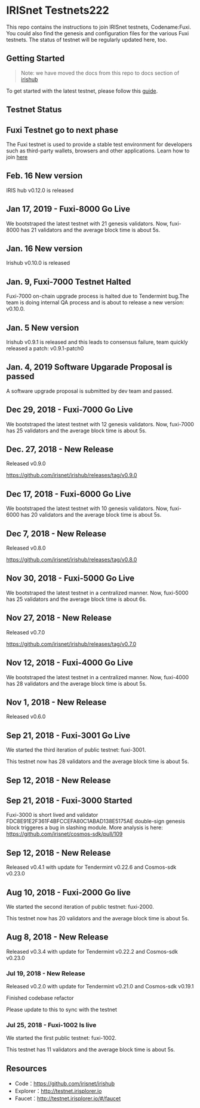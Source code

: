 
# IRISnet Testnets222

This repo contains the instructions to join IRISnet testnets, Codename:Fuxi. You could also find the genesis and configuration files for the various Fuxi testnets. The status of testnet will be regularly updated here, too. 

## Getting Started

> Note: we have moved the docs from this repo to docs section of [irishub](https://github.com/irisnet/irishub/tree/master/docs/get-started)

To get started with the latest testnet, please follow this [guide](https://github.com/irisnet/irishub/blob/master/docs/get-started/README.md).

## Testnet Status

## Fuxi  Testnet go to next phase
The Fuxi testnet is used to provide a stable test environment for developers such as third-party wallets, browsers and other applications. Learn how to join [here](https://github.com/irisnet/irishub/blob/master/docs/get-started/Join-the-Testnet.md)

## Feb. 16  New version
IRIS hub v0.12.0 is released 

## Jan 17, 2019 - Fuxi-8000 Go Live

We bootstraped the latest testnet with 21 genesis validators. Now, fuxi-8000 has 21 validators and the average block time is about 5s.
## Jan. 16  New version
Irishub v0.10.0 is released 

## Jan. 9, Fuxi-7000 Testnet Halted
Fuxi-7000 on-chain upgrade process is halted due to Tendermint bug.The team is doing internal QA process and is about to release a new version: v0.10.0. 
## Jan. 5  New version
Irishub v0.9.1 is released and this leads to consensus failure, team quickly released a patch: v0.9.1-patch0

## Jan. 4, 2019 Software Upgarade Proposal is passed
A software upgrade proposal is submitted by dev team and passed.

## Dec 29, 2018 - Fuxi-7000 Go Live

We bootstraped the latest testnet with 12 genesis validators. Now, fuxi-7000 has 25 validators and the average block time is about 5s.

## Dec. 27, 2018 - New Release

Released v0.9.0

https://github.com/irisnet/irishub/releases/tag/v0.9.0

## Dec 17, 2018 - Fuxi-6000 Go Live

We bootstraped the latest testnet with 10 genesis validators. Now, fuxi-6000 has 20 validators and the average block time is about 5s.

## Dec 7, 2018 - New Release

Released v0.8.0

https://github.com/irisnet/irishub/releases/tag/v0.8.0

## Nov 30, 2018 - Fuxi-5000 Go Live

We bootstraped the latest testnet in a centralized manner. Now, fuxi-5000 has 25 validators and the average block time is about 6s.

## Nov 27, 2018 - New Release

Released v0.7.0

https://github.com/irisnet/irishub/releases/tag/v0.7.0

## Nov 12, 2018 - Fuxi-4000 Go Live

We bootstraped the latest testnet in a centralized manner. Now, fuxi-4000 has 28 validators and the average block time is about 5s.


## Nov 1, 2018 - New Release
Released v0.6.0

## Sep 21, 2018 - Fuxi-3001 Go Live

We started the third iteration of public testnet: fuxi-3001.

This testnet now has 28 validators and the average block time is about 5s. 


## Sep 12, 2018 - New Release


## Sep 21, 2018 - Fuxi-3000 Started

Fuxi-3000 is short lived and validator FDC8E91E2F361F4BFCCEFA80C1ABAD138E5175AE double-sign genesis block triggeres a bug in slashing module. More analysis is here: https://github.com/irisnet/cosmos-sdk/pull/109

## Sep 12, 2018 - New Release

Released v0.4.1 with update for Tendermint v0.22.6 and Cosmos-sdk v0.23.0


## Aug 10, 2018 - Fuxi-2000 Go live

We started the second iteration of public testnet: fuxi-2000.

This testnet now has 20 validators and the average block time is about 5s. 


## Aug 8, 2018 - New Release

Released v0.3.4 with update for Tendermint v0.22.2 and Cosmos-sdk v0.23.0

### Jul 19, 2018 - New Release

Released v0.2.0 with update for Tendermint v0.21.0 and Cosmos-sdk v0.19.1

Finished codebase refactor 

Please update to this to sync with the testnet

### Jul 25, 2018 - Fuxi-1002 Is live

We started the first public testnet: fuxi-1002.

This testnet has 11 validators and the average block time is about 5s. 


## Resources

* Code：https://github.com/irisnet/irishub
* Explorer：http://testnet.irisplorer.io 
* Faucet：http://testnet.irisplorer.io/#/faucet

